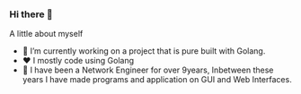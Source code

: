 ### Hi there 👋

<!--
**Nafis28/nafis28** is a ✨ _special_ ✨ repository because its `README.md` (this file) appears on your GitHub profile.
-->

A little about myself


- 🔭 I’m currently working on a project that is pure built with Golang.
- ❤️ I mostly code using Golang 
- 🤔 I have been a Network Engineer for over 9years, Inbetween these years I have made programs and application on GUI and Web Interfaces.





